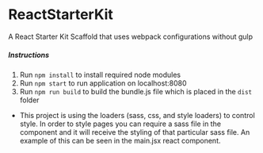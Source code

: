 # ReactStarterKit
A React Starter Kit Scaffold that uses webpack configurations without gulp


##### Instructions
1. Run `npm install` to install required node modules
2. Run `npm start` to run application on localhost:8080
3. Run `npm run build` to build the bundle.js file which is placed in the `dist` folder

- This project is using the loaders (sass, css, and style loaders) to control style. 
In order to style pages you can require a sass file in the component and it will 
receive the styling of that particular sass file. An example of this can be seen in the main.jsx
react component.